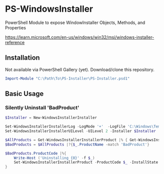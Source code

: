 # PS-WindowsInstaller

PowerShell Module to expose WindowInstaller Objects, Methods, and Properties

https://learn.microsoft.com/en-us/windows/win32/msi/windows-installer-reference

## Installation

Not available via PowerShell Gallery (yet). Download/clone this repository.

```powershell
Import-Module "C:\Path\To\PS-Installer\PS-Installer.psd1"
```

## Basic Usage

### Silently Uninstall 'BadProduct'

```powershell
$Installer = New-WindowsInstallerInstaller

Set-WindowsInstallerInstallerLog -LogMode '+'  -LogFile 'C:\Windows\Temp\My.Log' -Installer $Installer
Set-WindowsInstallerInstallerUILevel -UILevel 2 -Installer $Installer

$AllProducts = Get-WindowsInstallerInstallerProduct |% { Get-WindowsInstallerInstallerProductInfo $_ }
$BadProducts = $AllProducts |?{$_.ProductName -match 'BadProduct'}

$BadProducts.ProductCode |%{
	Write-Host ('Uninstalling {0}' -f $_)
	Set-WindowsInstallerInstallerProduct -ProductCode $_ -InstallState msiInstallStateAbsent -Installer $Installer
}
